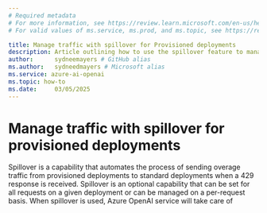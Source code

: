```yaml
---
# Required metadata
# For more information, see https://review.learn.microsoft.com/en-us/help/platform/learn-editor-add-metadata?branch=main
# For valid values of ms.service, ms.prod, and ms.topic, see https://review.learn.microsoft.com/en-us/help/platform/metadata-taxonomies?branch=main

title: Manage traffic with spillover for Provisioned deployments
description: Article outlining how to use the spillover feature to manage traffic bursts for Azure OpenAI Service provisioned deployments
author:      sydneemayers # GitHub alias
ms.author:   sydneedmayers # Microsoft alias
ms.service: azure-ai-openai
ms.topic: how-to
ms.date:     03/05/2025
---
```


# Manage traffic with spillover for provisioned deployments

Spillover is a capability that automates the process of sending overage traffic from provisioned deployments to standard deployments when a 429 response is received. Spillover is an optional capability that can be set for all requests on a given deployment or can be managed on a per-request basis. When spillover is used, Azure OpenAI service will take care of 

